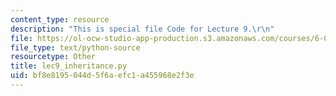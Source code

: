 ```yaml
---
content_type: resource
description: "This is special file Code for Lecture 9.\r\n"
file: https://ol-ocw-studio-app-production.s3.amazonaws.com/courses/6-0001-introduction-to-computer-science-and-programming-in-python-fall-2016/bf8e8195044d5f6aefc1a455968e2f3e_lec9_inheritance.py
file_type: text/python-source
resourcetype: Other
title: lec9_inheritance.py
uid: bf8e8195-044d-5f6a-efc1-a455968e2f3e
---
```

